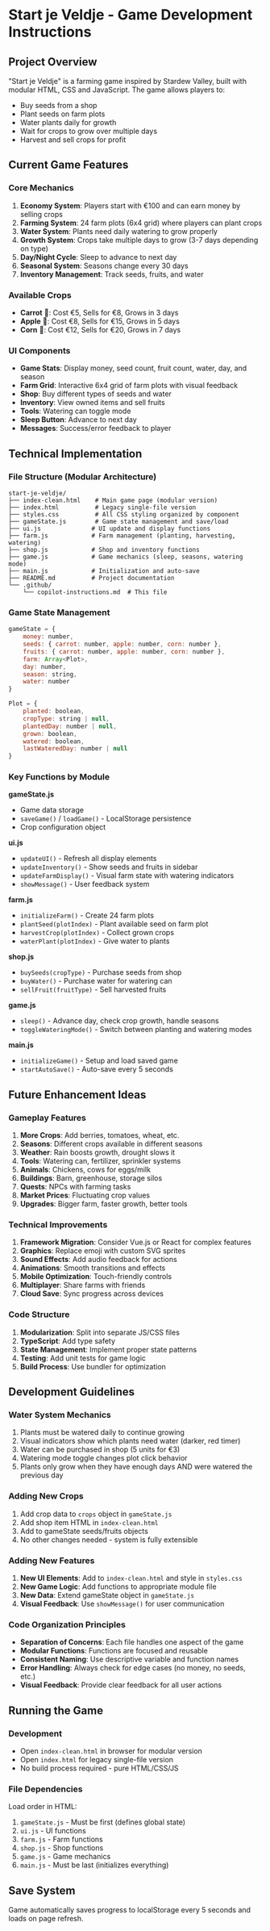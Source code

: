 # Start je Veldje - Game Development Instructions

## Project Overview

"Start je Veldje" is a farming game inspired by Stardew Valley, built with modular HTML, CSS and JavaScript. The game allows players to:

- Buy seeds from a shop
- Plant seeds on farm plots
- Water plants daily for growth
- Wait for crops to grow over multiple days
- Harvest and sell crops for profit

## Current Game Features

### Core Mechanics

1. **Economy System**: Players start with €100 and can earn money by selling crops
2. **Farming System**: 24 farm plots (6x4 grid) where players can plant crops
3. **Water System**: Plants need daily watering to grow properly
4. **Growth System**: Crops take multiple days to grow (3-7 days depending on type)
5. **Day/Night Cycle**: Sleep to advance to next day
6. **Seasonal System**: Seasons change every 30 days
7. **Inventory Management**: Track seeds, fruits, and water

### Available Crops

- **Carrot** 🥕: Cost €5, Sells for €8, Grows in 3 days
- **Apple** 🍎: Cost €8, Sells for €15, Grows in 5 days
- **Corn** 🌽: Cost €12, Sells for €20, Grows in 7 days

### UI Components

- **Game Stats**: Display money, seed count, fruit count, water, day, and season
- **Farm Grid**: Interactive 6x4 grid of farm plots with visual feedback
- **Shop**: Buy different types of seeds and water
- **Inventory**: View owned items and sell fruits
- **Tools**: Watering can toggle mode
- **Sleep Button**: Advance to next day
- **Messages**: Success/error feedback to player

## Technical Implementation

### File Structure (Modular Architecture)

```
start-je-veldje/
├── index-clean.html    # Main game page (modular version)
├── index.html          # Legacy single-file version
├── styles.css          # All CSS styling organized by component
├── gameState.js        # Game state management and save/load
├── ui.js              # UI update and display functions
├── farm.js            # Farm management (planting, harvesting, watering)
├── shop.js            # Shop and inventory functions
├── game.js            # Game mechanics (sleep, seasons, watering mode)
├── main.js            # Initialization and auto-save
├── README.md          # Project documentation
└── .github/
    └── copilot-instructions.md  # This file
```

### Game State Management

```javascript
gameState = {
    money: number,
    seeds: { carrot: number, apple: number, corn: number },
    fruits: { carrot: number, apple: number, corn: number },
    farm: Array<Plot>,
    day: number,
    season: string,
    water: number
}

Plot = {
    planted: boolean,
    cropType: string | null,
    plantedDay: number | null,
    grown: boolean,
    watered: boolean,
    lastWateredDay: number | null
}
```

### Key Functions by Module

**gameState.js**

- Game data storage
- `saveGame()` / `loadGame()` - LocalStorage persistence
- Crop configuration object

**ui.js**

- `updateUI()` - Refresh all display elements
- `updateInventory()` - Show seeds and fruits in sidebar
- `updateFarmDisplay()` - Visual farm state with watering indicators
- `showMessage()` - User feedback system

**farm.js**

- `initializeFarm()` - Create 24 farm plots
- `plantSeed(plotIndex)` - Plant available seed on farm plot
- `harvestCrop(plotIndex)` - Collect grown crops
- `waterPlant(plotIndex)` - Give water to plants

**shop.js**

- `buySeeds(cropType)` - Purchase seeds from shop
- `buyWater()` - Purchase water for watering can
- `sellFruit(fruitType)` - Sell harvested fruits

**game.js**

- `sleep()` - Advance day, check crop growth, handle seasons
- `toggleWateringMode()` - Switch between planting and watering modes

**main.js**

- `initializeGame()` - Setup and load saved game
- `startAutoSave()` - Auto-save every 5 seconds

## Future Enhancement Ideas

### Gameplay Features

1. **More Crops**: Add berries, tomatoes, wheat, etc.
2. **Seasons**: Different crops available in different seasons
3. **Weather**: Rain boosts growth, drought slows it
4. **Tools**: Watering can, fertilizer, sprinkler systems
5. **Animals**: Chickens, cows for eggs/milk
6. **Buildings**: Barn, greenhouse, storage silos
7. **Quests**: NPCs with farming tasks
8. **Market Prices**: Fluctuating crop values
9. **Upgrades**: Bigger farm, faster growth, better tools

### Technical Improvements

1. **Framework Migration**: Consider Vue.js or React for complex features
2. **Graphics**: Replace emoji with custom SVG sprites
3. **Sound Effects**: Add audio feedback for actions
4. **Animations**: Smooth transitions and effects
5. **Mobile Optimization**: Touch-friendly controls
6. **Multiplayer**: Share farms with friends
7. **Cloud Save**: Sync progress across devices

### Code Structure

1. **Modularization**: Split into separate JS/CSS files
2. **TypeScript**: Add type safety
3. **State Management**: Implement proper state patterns
4. **Testing**: Add unit tests for game logic
5. **Build Process**: Use bundler for optimization

## Development Guidelines

### Water System Mechanics

1. Plants must be watered daily to continue growing
2. Visual indicators show which plants need water (darker, red timer)
3. Water can be purchased in shop (5 units for €3)
4. Watering mode toggle changes plot click behavior
5. Plants only grow when they have enough days AND were watered the previous day

### Adding New Crops

1. Add crop data to `crops` object in `gameState.js`
2. Add shop item HTML in `index-clean.html`
3. Add to gameState seeds/fruits objects
4. No other changes needed - system is fully extensible

### Adding New Features

1. **New UI Elements**: Add to `index-clean.html` and style in `styles.css`
2. **New Game Logic**: Add functions to appropriate module file
3. **New Data**: Extend gameState object in `gameState.js`
4. **Visual Feedback**: Use `showMessage()` for user communication

### Code Organization Principles

- **Separation of Concerns**: Each file handles one aspect of the game
- **Modular Functions**: Functions are focused and reusable
- **Consistent Naming**: Use descriptive variable and function names
- **Error Handling**: Always check for edge cases (no money, no seeds, etc.)
- **Visual Feedback**: Provide clear feedback for all user actions

## Running the Game

### Development

- Open `index-clean.html` in browser for modular version
- Open `index.html` for legacy single-file version
- No build process required - pure HTML/CSS/JS

### File Dependencies

Load order in HTML:

1. `gameState.js` - Must be first (defines global state)
2. `ui.js` - UI functions
3. `farm.js` - Farm functions
4. `shop.js` - Shop functions
5. `game.js` - Game mechanics
6. `main.js` - Must be last (initializes everything)

## Save System

Game automatically saves progress to localStorage every 5 seconds and loads on page refresh.
